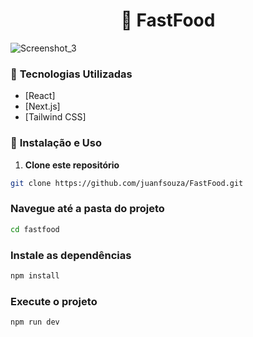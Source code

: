 <div align="center">
 
# 🍔 FastFood 

</div>

![Screenshot_3](https://github.com/user-attachments/assets/92755a85-09ad-47f7-9287-52c586a4c23d)

### 📌 **Tecnologias Utilizadas**
- [React]
- [Next.js]
- [Tailwind CSS]

### 🚀 **Instalação e Uso**
1. **Clone este repositório**

 ```bash
 git clone https://github.com/juanfsouza/FastFood.git
 ```

### Navegue até a pasta do projeto
```bash
cd fastfood
```
### Instale as dependências
```bash
npm install
```
### Execute o projeto
```bash
npm run dev
```

